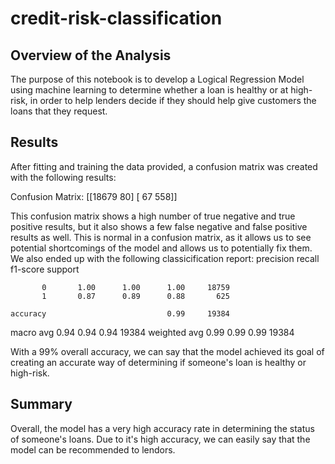 # credit-risk-classification

## Overview of the Analysis

The purpose of this notebook is to develop a Logical Regression Model using machine learning to determine whether a loan is healthy or at high-risk, in order to help lenders decide if they should help give customers the loans that they request.

## Results

After fitting and training the data provided, a confusion matrix was created with the following results:

Confusion Matrix:
[[18679    80]
 [   67   558]]

 This confusion matrix shows a high number of true negative and true positive results, but it also shows a few false negative and false positive results as well. This is normal in a confusion matrix, as it allows us to see potential shortcomings of the model and allows us to potentially fix them. We also ended up with the following classicification report:
           precision    recall  f1-score   support

           0       1.00      1.00      1.00     18759
           1       0.87      0.89      0.88       625

    accuracy                           0.99     19384
   macro avg       0.94      0.94      0.94     19384
weighted avg       0.99      0.99      0.99     19384

With a 99% overall accuracy, we can say that the model achieved its goal of creating an accurate way of determining if someone's loan is healthy or high-risk.

## Summary

Overall, the model has a very high accuracy rate in determining the status of someone's loans. Due to it's high accuracy, we can easily say that the model can be recommended to lendors.
